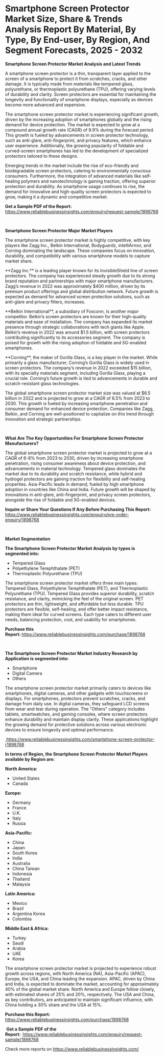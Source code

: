 <p><h1>Smartphone Screen Protector Market Size, Share & Trends Analysis Report By Material, By Type, By End-user, By Region, And Segment Forecasts, 2025 - 2032</h1></p><p><strong>Smartphone Screen Protector Market Analysis and Latest Trends</strong></p>
<p><p>A smartphone screen protector is a thin, transparent layer applied to the screen of a smartphone to protect it from scratches, cracks, and other damage. It is typically made from materials like tempered glass, polyurethane, or thermoplastic polyurethane (TPU), offering varying levels of durability and clarity. Screen protectors are essential for maintaining the longevity and functionality of smartphone displays, especially as devices become more advanced and expensive.</p><p>The smartphone screen protector market is experiencing significant growth, driven by the increasing adoption of smartphones globally and the rising demand for device protection. The market is expected to grow at a compound annual growth rate (CAGR) of 9.9% during the forecast period. This growth is fueled by advancements in screen protector technology, such as anti-glare, anti-fingerprint, and privacy features, which enhance user experience. Additionally, the growing popularity of foldable and curved-screen smartphones has led to the development of specialized protectors tailored to these designs.</p><p>Emerging trends in the market include the rise of eco-friendly and biodegradable screen protectors, catering to environmentally conscious consumers. Furthermore, the integration of advanced materials like self-healing polymers and nanotechnology is gaining traction, offering superior protection and durability. As smartphone usage continues to rise, the demand for innovative and high-quality screen protectors is expected to grow, making it a dynamic and competitive market.</p></p>
<p><strong>Get a Sample PDF of the Report:&nbsp;</strong> <a href="https://www.reliablebusinessinsights.com/enquiry/request-sample/1898768?utm_campaign=1121&utm_medium=2&utm_source=Github&utm_content=ia&utm_term=24012025&utm_id=smartphone-screen-protector">https://www.reliablebusinessinsights.com/enquiry/request-sample/1898768</a></p>
<p>&nbsp;</p>
<p><strong>Smartphone Screen Protector Major Market Players</strong></p>
<p><p>The smartphone screen protector market is highly competitive, with key players like Zagg Inc., Belkin International, Bodyguardz, intelliArmor, and Corning dominating the landscape. These companies focus on innovation, durability, and compatibility with various smartphone models to capture market share.</p><p>**Zagg Inc.** is a leading player known for its InvisibleShield line of screen protectors. The company has experienced steady growth due to its strong brand reputation and partnerships with major smartphone manufacturers. Zagg’s revenue in 2022 was approximately $400 million, driven by its premium product offerings and global distribution network. Future growth is expected as demand for advanced screen protection solutions, such as anti-glare and privacy filters, increases.</p><p>**Belkin International**, a subsidiary of Foxconn, is another major competitor. Belkin’s screen protectors are known for their high-quality materials and ease of installation. The company has expanded its market presence through strategic collaborations with tech giants like Apple. Belkin’s revenue in 2022 was around $1.5 billion, with screen protectors contributing significantly to its accessories segment. The company is poised for growth with the rising adoption of foldable and 5G-enabled smartphones.</p><p>**Corning**, the maker of Gorilla Glass, is a key player in the market. While primarily a glass manufacturer, Corning’s Gorilla Glass is widely used in screen protectors. The company’s revenue in 2022 exceeded $15 billion, with its specialty materials segment, including Gorilla Glass, playing a crucial role. Corning’s future growth is tied to advancements in durable and scratch-resistant glass technologies.</p><p>The global smartphone screen protector market size was valued at $6.5 billion in 2022 and is projected to grow at a CAGR of 6.5% from 2023 to 2030. This growth is fueled by increasing smartphone penetration and consumer demand for enhanced device protection. Companies like Zagg, Belkin, and Corning are well-positioned to capitalize on this trend through innovation and strategic partnerships.</p></p>
<p>&nbsp;</p>
<p><strong>What Are The Key Opportunities For Smartphone Screen Protector Manufacturers?</strong></p>
<p><p>The global smartphone screen protector market is projected to grow at a CAGR of 6-8% from 2023 to 2030, driven by increasing smartphone penetration, rising consumer awareness about device protection, and advancements in material technology. Tempered glass dominates the market due to its durability and scratch resistance, while hybrid and hydrogel protectors are gaining traction for flexibility and self-healing properties. Asia-Pacific leads in demand, fueled by high smartphone adoption in countries like China and India. Future growth will be shaped by innovations in anti-glare, anti-fingerprint, and privacy screen protectors, alongside the rise of foldable and 5G-enabled devices.</p></p>
<p><strong>Inquire or Share Your Questions If Any Before Purchasing This Report:</strong> <a href="https://www.reliablebusinessinsights.com/enquiry/pre-order-enquiry/1898768?utm_campaign=1121&utm_medium=2&utm_source=Github&utm_content=ia&utm_term=24012025&utm_id=smartphone-screen-protector">https://www.reliablebusinessinsights.com/enquiry/pre-order-enquiry/1898768</a></p>
<p>&nbsp;</p>
<p><strong>Market Segmentation</strong></p>
<p><strong>The Smartphone Screen Protector Market Analysis by types is segmented into:</strong></p>
<p><ul><li>Tempered Glass</li><li>Polyethylene Terephthalate (PET)</li><li>Thermoplastic Polyurethane (TPU)</li></ul></p>
<p><p>The smartphone screen protector market offers three main types: Tempered Glass, Polyethylene Terephthalate (PET), and Thermoplastic Polyurethane (TPU). Tempered Glass provides superior durability, scratch resistance, and clarity, mimicking the feel of the original screen. PET protectors are thin, lightweight, and affordable but less durable. TPU protectors are flexible, self-healing, and offer better impact resistance, making them ideal for curved screens. Each type caters to different user needs, balancing protection, cost, and usability for smartphones.</p></p>
<p><strong>Purchase this Report:&nbsp;</strong><a href="https://www.reliablebusinessinsights.com/purchase/1898768?utm_campaign=1121&utm_medium=2&utm_source=Github&utm_content=ia&utm_term=24012025&utm_id=smartphone-screen-protector">https://www.reliablebusinessinsights.com/purchase/1898768</a></p>
<p>&nbsp;</p>
<p><strong>The Smartphone Screen Protector Market Industry Research by Application is segmented into:</strong></p>
<p><ul><li>Smartphone</li><li>Digital Camera</li><li>Others</li></ul></p>
<p><p>The smartphone screen protector market primarily caters to devices like smartphones, digital cameras, and other gadgets with touchscreens or displays. For smartphones, protectors prevent scratches, cracks, and damage from daily use. In digital cameras, they safeguard LCD screens from wear and tear during operation. The "Others" category includes tablets, smartwatches, and gaming consoles, where screen protectors enhance durability and maintain display clarity. These applications highlight the growing demand for protective solutions across various electronic devices to ensure longevity and optimal performance.</p></p>
<p><a href="https://www.reliablebusinessinsights.com/smartphone-screen-protector-r1898768?utm_campaign=1121&utm_medium=2&utm_source=Github&utm_content=ia&utm_term=24012025&utm_id=smartphone-screen-protector">&nbsp;https://www.reliablebusinessinsights.com/smartphone-screen-protector-r1898768</a></p>
<p><strong>In terms of Region, the Smartphone Screen Protector Market Players available by Region are:</strong></p>
<p>
    <p> <strong> North America: </strong>
        <ul>
            <li>United States</li>
            <li>Canada</li>
        </ul>
        </p> 
    <p> <strong> Europe: </strong>
        <ul>
            <li>Germany</li>
            <li>France</li>
            <li>U.K.</li>
            <li>Italy</li>
            <li>Russia</li>
        </ul>
        </p> 
    <p> <strong> Asia-Pacific: </strong>
        <ul>
            <li>China</li>
            <li>Japan</li>
            <li>South Korea</li>
            <li>India</li>
            <li>Australia</li>
            <li>China Taiwan</li>
            <li>Indonesia</li>
            <li>Thailand</li>
            <li>Malaysia</li>
        </ul>
        </p> 
    <p> <strong> Latin America: </strong>
        <ul>
            <li>Mexico</li>
            <li>Brazil</li>
            <li>Argentina Korea</li>
            <li>Colombia</li>
        </ul>
        </p> 
    <p> <strong> Middle East & Africa: </strong>
        <ul>
            <li>Turkey</li>
            <li>Saudi</li>
            <li>Arabia</li>
            <li>UAE</li>
            <li>Korea</li>
        </ul>
    </p>
    </p>
<p><p>The smartphone screen protector market is projected to experience robust growth across regions, with North America (NA), Asia-Pacific (APAC), Europe, the USA, and China leading the expansion. APAC, driven by China and India, is expected to dominate the market, accounting for approximately 40% of the global market share. North America and Europe follow closely, with estimated shares of 25% and 20%, respectively. The USA and China, as key contributors, are anticipated to maintain significant influence, with China holding a 30% share and the USA at 15%.</p></p>
<p><strong>Purchase this Report: </strong><a href="https://www.reliablebusinessinsights.com/purchase/1898768?utm_campaign=1121&utm_medium=2&utm_source=Github&utm_content=ia&utm_term=24012025&utm_id=smartphone-screen-protector">https://www.reliablebusinessinsights.com/purchase/1898768</a></p>
<p>&nbsp;<strong>Get a Sample PDF of the Report:&nbsp;&nbsp;</strong><a href="https://www.reliablebusinessinsights.com/enquiry/request-sample/1898768?utm_campaign=1121&utm_medium=2&utm_source=Github&utm_content=ia&utm_term=24012025&utm_id=smartphone-screen-protector">https://www.reliablebusinessinsights.com/enquiry/request-sample/1898768</a></p>
<p><strong></strong></p>
<p>Check more reports on <a href="https://www.reliablebusinessinsights.com/?utm_campaign=1121&utm_medium=2&utm_source=Github&utm_content=ia&utm_term=24012025&utm_id=smartphone-screen-protector">https://www.reliablebusinessinsights.com/</a></p>